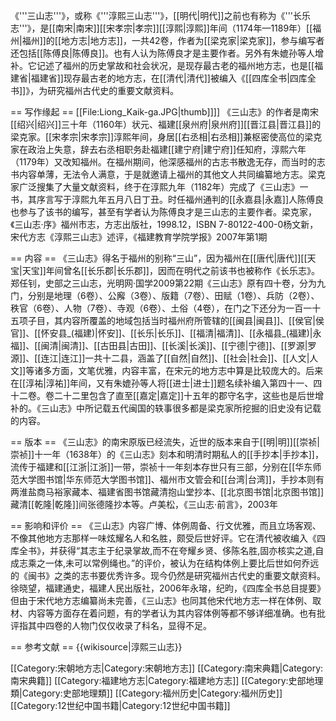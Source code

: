 《'''三山志'''》，或称《'''淳熙三山志'''》，[[明代|明代]]之前也有称为《'''长乐志'''》，是[[南宋|南宋]][[宋孝宗|孝宗]][[淳熙|淳熙]]年间（1174年—1189年）[[福州|福州]]的[[地方志|地方志]]，一共42卷，作者为[[梁克家|梁克家]]，参与编写者还包括[[陈傅良|陈傅良]]。也有人认为陈傅良才是主要作者。另外有朱媲孙等人增补。它记述了福州的历史掌故和社会状况，是现存最古老的福州地方志，也是[[福建省|福建省]]现存最古老的地方志，在[[清代|清代]]被编入《[[四库全书|四库全书]]》，为研究福州古代史的重要文献资料。

== 写作缘起 ==
[[File:Liong_Kaik-ga.JPG|thumb]]]]
《三山志》的作者是南宋[[绍兴|绍兴]]三十年（1160年）状元、福建[[泉州府|泉州府]][[晋江县|晋江县]]的梁克家。[[宋孝宗|宋孝宗]]淳熙年间，身居[[右丞相|右丞相]]兼枢密使高位的梁克家在政治上失意，辞去右丞相职务赴福建[[建宁府|建宁府]]任知府，淳熙六年（1179年）又改知福州。在福州期间，他深感福州的古志书散逸无存，而当时的志书内容单薄，无法令人满意，于是就邀请上福州的其他文人共同编纂地方志。梁克家广泛搜集了大量文献资料，终于在淳熙九年（1182年）完成了《三山志》一书，其序言写于淳熙九年五月八日丁丑。时任福州通判的[[永嘉县|永嘉]]人陈傅良也参与了该书的编写，甚至有学者认为陈傅良才是三山志的主要作者。<ref name="《三山志·序》">梁克家，《三山志·序》</ref><ref name="福州市志">福州市志，方志出版社，1998.12，ISBN 7-80122-400-0</ref><ref name="宋代方志《淳熙三山志》述评">杨文新，宋代方志《淳熙三山志》述评，《福建教育学院学报》2007年第1期</ref>

== 内容 ==
《三山志》得名于福州的别称“三山”，因为福州在[[唐代|唐代]][[天宝|天宝]]年间曾名[[长乐郡|长乐郡]]，因而在明代之前该书也被称作《长乐志》。<ref name="史部之三山志">郑任钊，史部之三山志，光明网·国学2009第22期</ref>《三山志》原有四十卷，分为九门，分别是地理（6卷）、公廨（3卷）、版籍（7卷）、田赋（1卷）、兵防（2卷）、秩官（6卷）、人物（7卷）、寺观（6卷）、土俗（4卷），在门之下还分为一百一十五项子目，其内容所覆盖的地域包括当时福州府所管辖的[[闽县|闽县]]、[[侯官|侯官]]、[[怀安县_(福建)|怀安]]、[[长乐|长乐]]、[[福清|福清]]、[[永福县_(福建)|永福]]、[[闽清|闽清]]、[[古田县|古田]]、[[长溪|长溪]]、[[宁德|宁德]]、[[罗源|罗源]]、[[连江|连江]]一共十二县，涵盖了[[自然|自然]]、[[社会|社会]]、[[人文|人文]]等诸多方面，文笔优雅，内容丰富，在宋元的地方志中算是比较庞大的。后来在[[淳祐|淳祐]]年间，又有朱媲孙等人将[[进士|进士]]题名续补编入第四十一、四十二卷。卷二十二里包含了直至[[嘉定|嘉定]]十五年的郡守名字，这些也是后世增补的。<ref name="史部之三山志"/>《三山志》中所记载五代闽国的轶事很多都是梁克家所挖掘的旧史没有记载的内容。<ref name="福州市志"/>

== 版本 ==
《三山志》的南宋原版已经流失，近世的版本来自于[[明|明]][[崇祯|崇祯]]十一年（1638年）的《三山志》刻本和明清时期私人的[[手抄本|手抄本]]，流传于福建和[[江浙|江浙]]一带，崇祯十一年刻本存世只有三部，分别在[[华东师范大学图书馆|华东师范大学图书馆]]、福州市文管会和[[台湾|台湾]]，手抄本则有两淮盐商马裕家藏本、福建省图书馆藏清抱山堂抄本、[[北京图书馆|北京图书馆]]藏清[[乾隆|乾隆]]间张德隆抄本等。<ref name="《三山志·前言》">卢美松，《三山志·前言》，2003年</ref><ref name="宋代方志《淳熙三山志》述评"/>

== 影响和评价 ==
《三山志》内容广博、体例周备、行文优雅，而且立场客观、不像其他地方志那样一味炫耀名人和名胜，颇受后世好评。它在清代被收编入《四库全书》，并获得“其志主于纪录掌故,而不在夸耀乡贤、侈陈名胜,固亦核实之道,自成志乘之一体,未可以常例绳也。”的评价，被认为在结构体例上要比后世如何乔远的《闽书》之类的志书要优秀许多。现今仍然是研究福州古代史的重要文献资料。<ref name="史部之三山志"/><ref name="福建通史">徐晓望，福建通史，福建人民出版社，2006年</ref><ref name="《四库全书总目提要》">永瑢，纪昀，《四库全书总目提要》</ref>但由于宋代地方志编纂尚未完善，《三山志》也同其他宋代地方志一样在体例、取材、内容等方面存在着问题，有的学者认为其内容体例等都不够详细准确。<ref name="宋代方志《淳熙三山志》述评"/><ref name="《三山志·前言》"/>也有批评指其中四卷的人物门仅仅收录了科名，显得不足。<ref name="史部之三山志"/>

== 参考文献 ==
{{wikisource|淳熙三山志}}
<div class="references-small">
<references />
</div>

[[Category:宋朝地方志|Category:宋朝地方志]]
[[Category:南宋典籍|Category:南宋典籍]]
[[Category:福建地方志|Category:福建地方志]]
[[Category:史部地理類|Category:史部地理類]]
[[Category:福州历史|Category:福州历史]]
[[Category:12世纪中国书籍|Category:12世纪中国书籍]]
